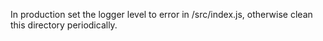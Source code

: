 In production set the logger level to error in /src/index.js, otherwise clean this directory periodically.